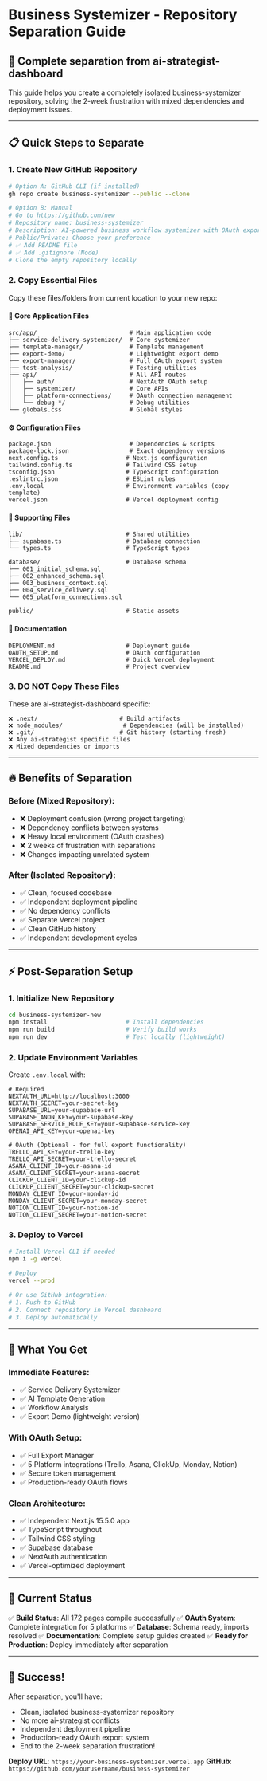 # Business Systemizer - Repository Separation Guide

## 🚀 **Complete separation from ai-strategist-dashboard**

This guide helps you create a completely isolated business-systemizer repository, solving the 2-week frustration with mixed dependencies and deployment issues.

---

## **📋 Quick Steps to Separate**

### **1. Create New GitHub Repository**
```bash
# Option A: GitHub CLI (if installed)
gh repo create business-systemizer --public --clone

# Option B: Manual
# Go to https://github.com/new
# Repository name: business-systemizer
# Description: AI-powered business workflow systemizer with OAuth export
# Public/Private: Choose your preference
# ✅ Add README file
# ✅ Add .gitignore (Node)
# Clone the empty repository locally
```

### **2. Copy Essential Files**
Copy these files/folders from current location to your new repo:

#### **🔧 Core Application Files**
```
src/app/                          # Main application code
├── service-delivery-systemizer/  # Core systemizer
├── template-manager/             # Template management
├── export-demo/                  # Lightweight export demo
├── export-manager/               # Full OAuth export system
├── test-analysis/                # Testing utilities
├── api/                          # All API routes
│   ├── auth/                     # NextAuth OAuth setup
│   ├── systemizer/               # Core APIs
│   ├── platform-connections/     # OAuth connection management
│   └── debug-*/                  # Debug utilities
└── globals.css                   # Global styles
```

#### **⚙️ Configuration Files**
```
package.json                      # Dependencies & scripts
package-lock.json                 # Exact dependency versions
next.config.ts                   # Next.js configuration
tailwind.config.ts               # Tailwind CSS setup
tsconfig.json                    # TypeScript configuration
.eslintrc.json                   # ESLint rules
.env.local                       # Environment variables (copy template)
vercel.json                      # Vercel deployment config
```

#### **📂 Supporting Files**
```
lib/                             # Shared utilities
├── supabase.ts                  # Database connection
└── types.ts                     # TypeScript types

database/                        # Database schema
├── 001_initial_schema.sql
├── 002_enhanced_schema.sql
├── 003_business_context.sql
├── 004_service_delivery.sql
└── 005_platform_connections.sql

public/                          # Static assets
```

#### **📖 Documentation**
```
DEPLOYMENT.md                    # Deployment guide
OAUTH_SETUP.md                   # OAuth configuration
VERCEL_DEPLOY.md                 # Quick Vercel deployment
README.md                        # Project overview
```

### **3. DO NOT Copy These Files**
These are ai-strategist-dashboard specific:
```
❌ .next/                       # Build artifacts
❌ node_modules/                 # Dependencies (will be installed)
❌ .git/                        # Git history (starting fresh)
❌ Any ai-strategist specific files
❌ Mixed dependencies or imports
```

---

## **🔥 Benefits of Separation**

### **Before (Mixed Repository):**
- ❌ Deployment confusion (wrong project targeting)
- ❌ Dependency conflicts between systems
- ❌ Heavy local environment (OAuth crashes)
- ❌ 2 weeks of frustration with separations
- ❌ Changes impacting unrelated system

### **After (Isolated Repository):**
- ✅ Clean, focused codebase
- ✅ Independent deployment pipeline
- ✅ No dependency conflicts
- ✅ Separate Vercel project
- ✅ Clean GitHub history
- ✅ Independent development cycles

---

## **⚡ Post-Separation Setup**

### **1. Initialize New Repository**
```bash
cd business-systemizer-new
npm install                      # Install dependencies
npm run build                    # Verify build works
npm run dev                      # Test locally (lightweight)
```

### **2. Update Environment Variables**
Create `.env.local` with:
```env
# Required
NEXTAUTH_URL=http://localhost:3000
NEXTAUTH_SECRET=your-secret-key
SUPABASE_URL=your-supabase-url
SUPABASE_ANON_KEY=your-supabase-key
SUPABASE_SERVICE_ROLE_KEY=your-supabase-service-key
OPENAI_API_KEY=your-openai-key

# OAuth (Optional - for full export functionality)
TRELLO_API_KEY=your-trello-key
TRELLO_API_SECRET=your-trello-secret
ASANA_CLIENT_ID=your-asana-id
ASANA_CLIENT_SECRET=your-asana-secret
CLICKUP_CLIENT_ID=your-clickup-id
CLICKUP_CLIENT_SECRET=your-clickup-secret
MONDAY_CLIENT_ID=your-monday-id
MONDAY_CLIENT_SECRET=your-monday-secret
NOTION_CLIENT_ID=your-notion-id
NOTION_CLIENT_SECRET=your-notion-secret
```

### **3. Deploy to Vercel**
```bash
# Install Vercel CLI if needed
npm i -g vercel

# Deploy
vercel --prod

# Or use GitHub integration:
# 1. Push to GitHub
# 2. Connect repository in Vercel dashboard
# 3. Deploy automatically
```

---

## **🎯 What You Get**

### **Immediate Features:**
- ✅ Service Delivery Systemizer
- ✅ AI Template Generation
- ✅ Workflow Analysis
- ✅ Export Demo (lightweight version)

### **With OAuth Setup:**
- ✅ Full Export Manager
- ✅ 5 Platform integrations (Trello, Asana, ClickUp, Monday, Notion)
- ✅ Secure token management
- ✅ Production-ready OAuth flows

### **Clean Architecture:**
- ✅ Independent Next.js 15.5.0 app
- ✅ TypeScript throughout
- ✅ Tailwind CSS styling
- ✅ Supabase database
- ✅ NextAuth authentication
- ✅ Vercel-optimized deployment

---

## **🚨 Current Status**

✅ **Build Status**: All 172 pages compile successfully
✅ **OAuth System**: Complete integration for 5 platforms
✅ **Database**: Schema ready, imports resolved
✅ **Documentation**: Complete setup guides created
✅ **Ready for Production**: Deploy immediately after separation

---

## **🎉 Success!**

After separation, you'll have:
- Clean, isolated business-systemizer repository
- No more ai-strategist conflicts
- Independent deployment pipeline
- Production-ready OAuth export system
- End to the 2-week separation frustration!

**Deploy URL**: `https://your-business-systemizer.vercel.app`
**GitHub**: `https://github.com/yourusername/business-systemizer`